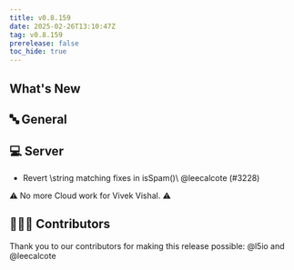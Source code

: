```yaml
---
title: v0.8.159
date: 2025-02-26T13:10:47Z
tag: v0.8.159
prerelease: false
toc_hide: true
---
```


## What's New
## 🔤 General
## 💻 Server

- Revert \string matching fixes in isSpam()\ @leecalcote (#3228)

⚠️ No more Cloud work for Vivek Vishal. ⚠️ 

## 👨🏽‍💻 Contributors

Thank you to our contributors for making this release possible:
@l5io and @leecalcote

